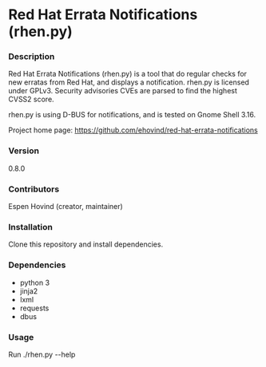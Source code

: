 Red Hat Errata Notifications (rhen.py)
==========================

### Description
Red Hat Errata Notifications (rhen.py) is a tool that do regular checks for new erratas from Red Hat, and displays a notification. rhen.py is licensed under GPLv3.
Security advisories CVEs are parsed to find the highest CVSS2 score.

rhen.py is using D-BUS for notifications, and is tested on Gnome Shell 3.16.

Project home page: https://github.com/ehovind/red-hat-errata-notifications

### Version
0.8.0

### Contributors
Espen Hovind (creator, maintainer)

### Installation
Clone this repository and install dependencies.

### Dependencies
- python 3
- jinja2
- lxml
- requests
- dbus

### Usage
Run ./rhen.py --help
